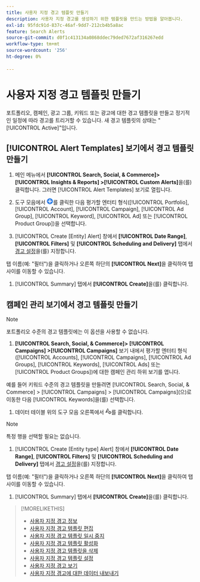 ```yaml
---
title: 사용자 지정 경고 템플릿 만들기
description: 사용자 지정 경고를 생성하기 위한 템플릿을 만드는 방법을 알아봅니다.
exl-id: 95fdc91d-837c-46af-9dd7-212cb4b5a8ac
feature: Search Alerts
source-git-commit: d0f1c413134a0868ddec79ded7672af316267edd
workflow-type: tm+mt
source-wordcount: '256'
ht-degree: 0%

---
```


# 사용자 지정 경고 템플릿 만들기

포트폴리오, 캠페인, 광고 그룹, 키워드 또는 광고에 대한 경고 템플릿을 만들고 정기적인 일정에 따라 경고를 트리거할 수 있습니다. 새 경고 템플릿의 상태는 &quot;[!UICONTROL Active]&quot;입니다.

## [!UICONTROL Alert Templates] 보기에서 경고 템플릿 만들기

1. 메인 메뉴에서 **[!UICONTROL Search, Social, & Commerce]> [!UICONTROL Insights & Reports] >[!UICONTROL Custom Alerts]**&#x200B;을(를) 클릭합니다. 그러면 [!UICONTROL Alert Templates] 보기로 열립니다.

1. 도구 모음에서 ![만들기](/help/search-social-commerce/assets/add.png "만들기")를 클릭한 다음 평가할 엔터티 형식([!UICONTROL Portfolio], [!UICONTROL Account], [!UICONTROL Campaign], [!UICONTROL Ad Group], [!UICONTROL Keyword], [!UICONTROL Ad] 또는 [!UICONTROL Product Group])을 선택합니다.

1. [!UICONTROL Create \[Entity\] Alert] 창에서 **[!UICONTROL Date Range]**, **[!UICONTROL Filters]** 및 **[!UICONTROL Scheduling and Delivery]** 탭에서 [경고 설정](alert-template-settings.md)을(를) 지정합니다.

탭 이름(예: &quot;필터&quot;)을 클릭하거나 오른쪽 하단의 **[!UICONTROL Next]**&#x200B;을 클릭하여 탭 사이를 이동할 수 있습니다.

1. [!UICONTROL Summary] 탭에서 **[!UICONTROL Create]**&#x200B;을(를) 클릭합니다.

## 캠페인 관리 보기에서 경고 템플릿 만들기

>[!NOTE]
>
>포트폴리오 수준의 경고 템플릿에는 이 옵션을 사용할 수 없습니다.

1. **[!UICONTROL Search, Social, & Commerce]> [!UICONTROL Campaigns] >[!UICONTROL Campaigns]** 보기 내에서 평가할 엔터티 형식([!UICONTROL Accounts], [!UICONTROL Campaigns], [!UICONTROL Ad Groups], [!UICONTROL Keywords], [!UICONTROL Ads] 또는 [!UICONTROL Product Groups])에 대한 캠페인 관리 하위 보기를 엽니다.

예를 들어 키워드 수준의 경고 템플릿을 만들려면 [!UICONTROL Search, Social, & Commerce] > [!UICONTROL Campaigns] > [!UICONTROL Campaigns]&#x200B;(으)로 이동한 다음 [!UICONTROL Keywords]을(를) 선택합니다.

1. 데이터 테이블 위의 도구 모음 오른쪽에서 ![경고 만들기](/help/search-social-commerce/assets/add-alert.png "경고 만들기")를 클릭합니다.

>[!NOTE]
>
>특정 행을 선택할 필요는 없습니다.

1. [!UICONTROL Create \[Entity type\] Alert] 창에서 **[!UICONTROL Date Range]**, **[!UICONTROL Filters]** 및 **[!UICONTROL Scheduling and Delivery]** 탭에서 [경고 설정](alert-template-settings.md)을(를) 지정합니다.

탭 이름(예: &quot;필터&quot;)을 클릭하거나 오른쪽 하단의 **[!UICONTROL Next]**&#x200B;을 클릭하여 탭 사이를 이동할 수 있습니다.

1. [!UICONTROL Summary] 탭에서 **[!UICONTROL Create]**&#x200B;을(를) 클릭합니다.

>[!MORELIKETHIS]
>
>* [사용자 지정 경고 정보](alert-about.md)
>* [사용자 지정 경고 템플릿 편집](alert-template-edit.md)
>* [사용자 지정 경고 템플릿 일시 중지](alert-template-pause.md)
>* [사용자 지정 경고 템플릿 활성화](alert-template-activate.md)
>* [사용자 지정 경고 템플릿을 삭제](alert-template-delete.md)
>* [사용자 지정 경고 템플릿 설정](alert-template-settings.md)
>* [사용자 지정 경고 보기](alert-view.md)
>* [사용자 지정 경고에 대한 데이터 내보내기](alert-export-data.md)
